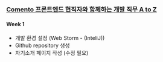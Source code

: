 ### [Comento 프론트엔드 현직자와 함께하는 개발 직무 A to Z](https://comento.kr/classroom/15182])

#### Week 1
- 개발 환경 설정 (Web Storm - (InteliJ))
- Github repository 생성
- 자기소개 페이지 작성 (수정 필요)

